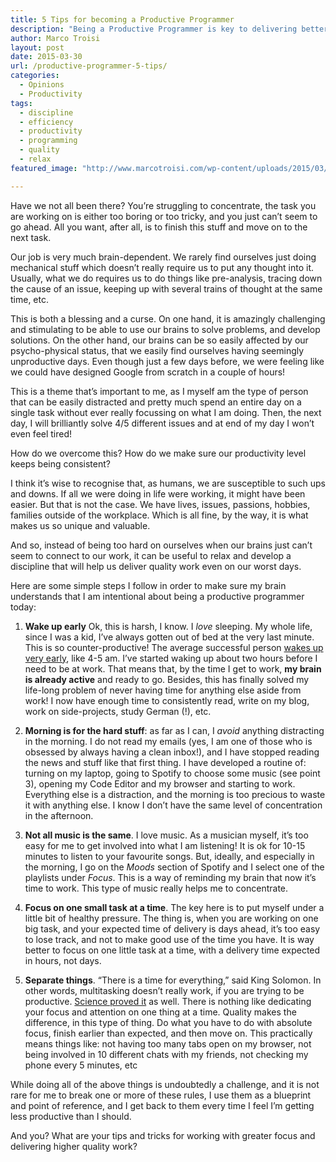 ```yaml
---
title: 5 Tips for becoming a Productive Programmer
description: "Being a Productive Programmer is key to delivering better results. Here are 5 tips that will help you become one, and achieve more."
author: Marco Troisi
layout: post
date: 2015-03-30
url: /productive-programmer-5-tips/
categories:
  - Opinions
  - Productivity
tags:
  - discipline
  - efficiency
  - productivity
  - programming
  - quality
  - relax
featured_image: "http://www.marcotroisi.com/wp-content/uploads/2015/03/mac-glasses.jpg"

---
```

Have we not all been there? You&#8217;re struggling to concentrate, the task you are working on is either too boring or too tricky, and you just can&#8217;t seem to go ahead. All you want, after all, is to finish this stuff and move on to the next task.

Our job is very much brain-dependent. We rarely find ourselves just doing mechanical stuff which doesn&#8217;t really require us to put any thought into it. Usually, what we do requires us to do things like pre-analysis, tracing down the cause of an issue, keeping up with several trains of thought at the same time, etc. <!--more-->

This is both a blessing and a curse. On one hand, it is amazingly challenging and stimulating to be able to use our brains to solve problems, and develop solutions. On the other hand, our brains can be so easily affected by our psycho-physical status, that we easily find ourselves having seemingly unproductive days. Even though just a few days before, we were feeling like we could have designed Google from scratch in a couple of hours!

This is a theme that&#8217;s important to me, as I myself am the type of person that can be easily distracted and pretty much spend an entire day on a single task without ever really focussing on what I am doing. Then, the next day, I will brilliantly solve 4/5 different issues and at end of my day I won&#8217;t even feel tired!

How do we overcome this? How do we make sure our productivity level keeps being consistent?

I think it&#8217;s wise to recognise that, as humans, we are susceptible to such ups and downs. If all we were doing in life were working, it might have been easier. But that is not the case. We have lives, issues, passions, hobbies, families outside of the workplace. Which is all fine, by the way, it is what makes us so unique and valuable.

And so, instead of being too hard on ourselves when our brains just can&#8217;t seem to connect to our work, it can be useful to relax and develop a discipline that will help us deliver quality work even on our worst days.

Here are some simple steps I follow in order to make sure my brain understands that I am intentional about being a productive programmer today:

1. **Wake up early** Ok, this is harsh, I know. I <em>love</em> sleeping. My whole life, since I was a kid, I&#8217;ve always gotten out of bed at the very last minute. This is so counter-productive! The average successful person <a href="http://uk.businessinsider.com/things-successful-people-do-before-breakfast-2014-11?op=1?r=US">wakes up very early</a>, like 4-5 am. I&#8217;ve started waking up about two hours before I need to be at work. That means that, by the time I get to work, <strong>my brain is already active</strong> and ready to go. Besides, this has finally solved my life-long problem of never having time for anything else aside from work! I now have enough time to consistently read, write on my blog, work on side-projects, study German (!), etc.

2. <strong>Morning is for the hard stuff</strong>: as far as I can, I <em>avoid</em> anything distracting in the morning. I do not read my emails (yes, I am one of those who is obsessed by always having a clean inbox!), and I have stopped reading the news and stuff like that first thing. I have developed a routine of: turning on my laptop, going to Spotify to choose some music (see point 3), opening my Code Editor and my browser and starting to work. Everything else is a distraction, and the morning is too precious to waste it with anything else. I know I don&#8217;t have the same level of concentration in the afternoon.

3. <strong>Not all music is the same</strong>. I love music. As a musician myself, it&#8217;s too easy for me to get involved into what I am listening! It is ok for 10-15 minutes to listen to your favourite songs. But, ideally, and especially in the morning, I go on the <em>Moods</em> section of Spotify and I select one of the playlists under <em>Focus</em>. This is a way of reminding my brain that now it&#8217;s time to work. This type of music really helps me to concentrate.

4. <strong>Focus on one small task at a time</strong>. The key here is to put myself under a little bit of healthy pressure. The thing is, when you are working on one big task, and your expected time of delivery is days ahead, it&#8217;s too easy to lose track, and not to make good use of the time you have. It is way better to focus on one little task at a time, with a delivery time expected in hours, not days.

5. <strong>Separate things</strong>. &#8220;There is a time for everything,&#8221; said King Solomon. In other words, multitasking doesn&#8217;t really work, if you are trying to be productive. <a href="http://www.health.com/health/gallery/0,,20707868,00.html">Science proved it</a> as well. There is nothing like dedicating your focus and attention on one thing at a time. Quality makes the difference, in this type of thing. Do what you have to do with absolute focus, finish earlier than expected, and then move on. This practically means things like: not having too many tabs open on my browser, not being involved in 10 different chats with my friends, not checking my phone every 5 minutes, etc

While doing all of the above things is undoubtedly a challenge, and it is not rare for me to break one or more of these rules, I use them as a blueprint and point of reference, and I get back to them every time I feel I&#8217;m getting less productive than I should.

And you? What are your tips and tricks for working with greater focus and delivering higher quality work?
